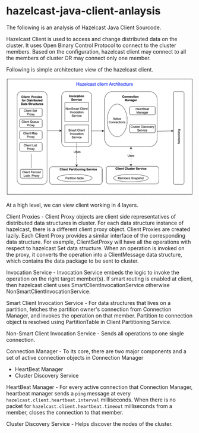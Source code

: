 # hazelcast-java-client-anlaysis

The following is an analysis of Hazelcast Java Client Sourcode. 

Hazelcast Client is used to access and change distributed data  on the cluster. It  uses Open Binary Control Protocol to connect to the cluster members. Based on the configuration, hazelcast client may connect to all the members of cluster OR may connect only one member. 

Following is simple architecture view of the hazelcast client.


![Hazelcast client arch view](image/hazelcast-client-arch.png)

At a high level, we can view client working in 4 layers.

Client Proxies - Client Proxy objects are client side representatives of distributed data structures in cluster. For each data structure instance of hazelcast, there is a different client proxy object. Client Proxies are created lazily. Each Client Proxy provides a similar interface of the corresponding data structure. For example, ClientSetProxy will have all the operations with respect to hazelcast Set data structure. When an operation is invoked on the proxy, it converts the operation into a ClientMessage data structure, which contains the data package to be sent to cluster.


Invocation Service - Invocation Service embeds the logic to invoke the operation on the right target member(s).	 If smart routing is enabled at client, then hazelcast  client uses SmartClientInvocationService otherwise NonSmartClientInvocationService.

Smart Client Invocation Service - For data structures that lives on a partition, fetches the  partition owner's connection from Connection  Manager, and invokes the operation on that member. Partition to connection object is resolved using  PartitionTable in Client Partitioning Service.

Non-Smart Client Invocation Service - Sends all operations to one single connection. 

Connection Manager - To its core,  there are two major components and a set of active connection objects in Connection Manager

- HeartBeat Manager
- Cluster Discovery Service

HeartBeat Manager - For every active connection that Connection Manager, heartbeat manager sends a `ping` message at every `hazelcast.client.heartbeat.interval` milliseconds. When there is no packet  for `hazelcast.client.heartbeat.timeout` milliseconds from a member, closes the connection to that member.

Cluster Discovery Service - Helps discover the nodes of the cluster. 
